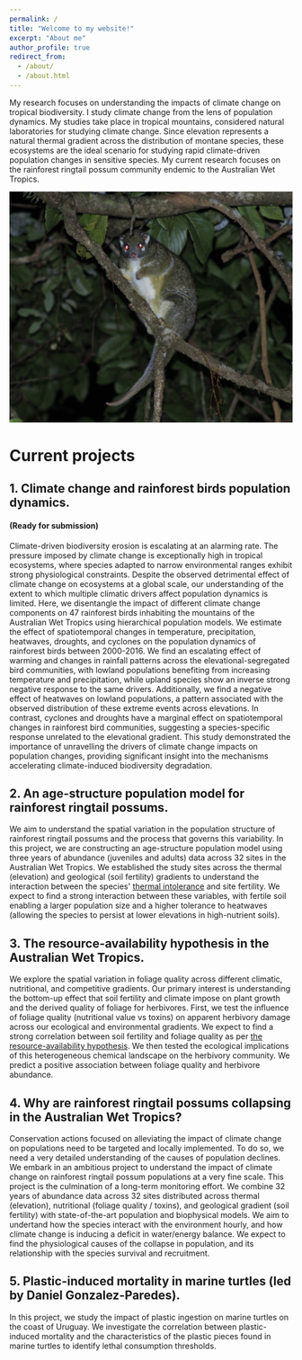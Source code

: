 ```yaml
---
permalink: /
title: "Welcome to my website!"
excerpt: "About me"
author_profile: true
redirect_from: 
  - /about/
  - /about.html
---
```


My research focuses on understanding the impacts of climate change on tropical biodiversity. I study climate change from the lens of population dynamics. My studies take place in tropical mountains, considered natural laboratories for studying climate change. Since elevation represents a natural thermal gradient across the distribution of montane species, these ecosystems are the ideal scenario for studying rapid climate-driven population changes in sensitive species. My current research focuses on the rainforest ringtail possum community endemic to the Australian Wet Tropics.


![Green Ringtail Possum](https://github.com/AlejandroFuentePinero/alejandrofuentepinero.github.io/blob/master/images/_MG_3336.JPG?raw=true)

# Current projects

## 1. Climate change and rainforest birds population dynamics.
#### (Ready for submission)

Climate-driven biodiversity erosion is escalating at an alarming rate. The pressure imposed by climate change is exceptionally high in tropical ecosystems, where species adapted to narrow environmental ranges exhibit strong physiological constraints. Despite the observed detrimental effect of climate change on ecosystems at a global scale, our understanding of the extent to which multiple climatic drivers affect population dynamics is limited. Here, we disentangle the impact of different climate change components on 47 rainforest birds inhabiting the mountains of the Australian Wet Tropics using hierarchical population models. We estimate the effect of spatiotemporal changes in temperature, precipitation, heatwaves, droughts, and cyclones on the population dynamics of rainforest birds between 2000-2016. We find an escalating effect of warming and changes in rainfall patterns across the elevational-segregated bird communities, with lowland populations benefiting from increasing temperature and precipitation, while upland species show an inverse strong negative response to the same drivers. Additionally, we find a negative effect of heatwaves on lowland populations, a pattern associated with the observed distribution of these extreme events across elevations. In contrast, cyclones and droughts have a marginal effect on spatiotemporal changes in rainforest bird communities, suggesting a species-specific response unrelated to the elevational gradient. This study demonstrated the importance of unravelling the drivers of climate change impacts on population changes, providing significant insight into the mechanisms accelerating climate-induced biodiversity degradation.

## 2. An age-structure population model for rainforest ringtail possums.
We aim to understand the spatial variation in the population structure of rainforest ringtail possums and the process that governs this variability. In this project, we are constructing an age-structure population model using three years of abundance (juveniles and adults) data across 32 sites in the Australian Wet Tropics. We established the study sites across the thermal (elevation) and geological (soil fertility) gradients to understand the interaction between the species'  [thermal intolerance](https://link.springer.com/article/10.1007/s00442-011-2146-2) and site fertility. We expect to find a strong interaction between these variables, with fertile soil enabling a larger population size and a higher tolerance to heatwaves (allowing the species to persist at lower elevations in high-nutrient soils).

## 3. The resource-availability hypothesis in the Australian Wet Tropics.
We explore the spatial variation in foliage quality across different climatic, nutritional, and competitive gradients. Our primary interest is understanding the bottom-up effect that soil fertility and climate impose on plant growth and the derived quality of foliage for herbivores. First, we test the influence of foliage quality (nutritional value vs toxins) on apparent herbivory damage across our ecological and environmental gradients. We expect to find a strong correlation between soil fertility and foliage quality as per [the resource-availability hypothesis](https://besjournals.onlinelibrary.wiley.com/doi/full/10.1111/j.1365-2435.2010.01803.x). We then tested the ecological implications of this heterogeneous chemical landscape on the herbivory community. We predict a positive association between foliage quality and herbivore abundance.

## 4. Why are rainforest ringtail possums collapsing in the Australian Wet Tropics?
Conservation actions focused on alleviating the impact of climate change on populations need to be targeted and locally implemented. To do so, we need a very detailed understanding of the causes of population declines. We embark in an ambitious project to understand the impact of climate change on rainforest ringtail possum populations at a very fine scale. This project is the culmination of a long-term monitoring effort. We combine 32 years of abundance data across 32 sites distributed across thermal (elevation), nutritional (foliage quality / toxins), and geological gradient (soil fertility) with state-of-the-art population and biophysical models. We aim to undertand how the species interact with the environment hourly, and how climate change is inducing a deficit in water/energy balance. We expect to find the physiological causes of the collapse in population, and its relationship with the species survival and recruitment.

## 5. Plastic-induced mortality in marine turtles (led by Daniel Gonzalez-Paredes).
In this project, we study the impact of plastic ingestion on marine turtles on the coast of Uruguay. We investigate the correlation between plastic-induced mortality and the characteristics of the plastic pieces found in marine turtles to identify lethal consumption thresholds.
